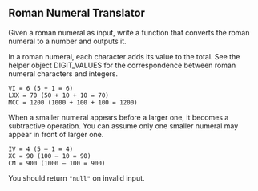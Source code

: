 ## Roman Numeral Translator

Given a roman numeral as input, write a function that converts the roman numeral to a number and outputs it.

In a roman numeral, each character adds its value to the total. See the helper object DIGIT_VALUES for the correspondence between roman numeral characters and integers.
```
VI = 6 (5 + 1 = 6)
LXX = 70 (50 + 10 + 10 = 70)
MCC = 1200 (1000 + 100 + 100 = 1200)
```

When a smaller numeral appears before a larger one, it becomes a subtractive operation. You can assume only one smaller numeral may appear in front of larger one.
```
IV = 4 (5 – 1 = 4)
XC = 90 (100 – 10 = 90)
CM = 900 (1000 – 100 = 900)
```

You should return ```"null"``` on invalid input.